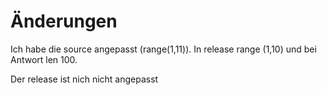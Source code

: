 # Änderungen

Ich habe die source angepasst (range(1,11)). In release range (1,10) und bei Antwort len 100. 

Der release ist nich nicht angepasst